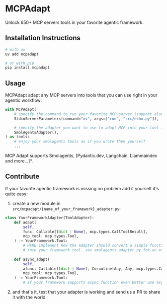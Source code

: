 # MCPAdapt

Unlock 650+ MCP servers tools in your favorite agentic framework.

## Installation Instructions

```bash
# with uv
uv add mcpadapt

# or with pip
pip install mcpadapt
```

## Usage

MCPAdapt adapt any MCP servers into tools that you can use right in your agentic workflow:

```python
with MCPAdapt(
    # specify the command to run your favorite MCP server (support also smithery and co.)
    StdioServerParameters(command="uv", args=["run", "src/echo.py"]),

    # specify the adapter you want to use to adapt MCP into your tool in this case smolagents.
    SmolAgentsAdapter(),
) as tools:
    # enjoy your smolagents tools as if you wrote them yourself
    ...
```

MCP Adapt supports Smolagents, [Pydantic.dev, Langchain, Llammaindex and more...]*.

## Contribute

If your favorite agentic framework is missing no problem add it yourself it's quite easy:

1. create a new module in `src/mcpadapt/{name_of_your_framework}_adapter.py`:

```python
class YourFrameworkAdapter(ToolAdapter):
    def adapt(
        self,
        func: Callable[[dict | None], mcp.types.CallToolResult],
        mcp_tool: mcp.types.Tool,
    ) -> YourFramework.Tool:
        # HERE implement how the adapter should convert a simple function and mcp_tool
        # into your framework tool. see smolagents_adapter.py for an example
    
    def async_adapt(
        self,
        afunc: Callable[[dict | None], Coroutine[Any, Any, mcp.types.CallToolResult]],
        mcp_tool: mcp.types.Tool,
    ) -> YourFramework.Tool:
        # if your framework supports async function even better use async_adapt.
```

2. and that's it, test that your adapter is working and send us a PR to share it with the world.

